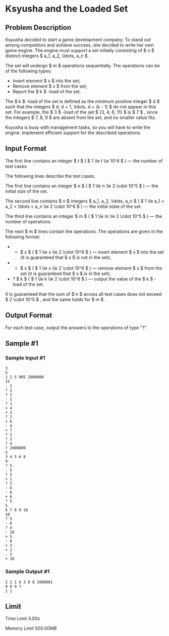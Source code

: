 # Ksyusha and the Loaded Set

## Problem Description

Ksyusha decided to start a game development company. To stand out among competitors and achieve success, she decided to write her own game engine. The engine must support a set initially consisting of $ n $ distinct integers $ a_1, a_2, \ldots, a_n $ .

The set will undergo $ m $ operations sequentially. The operations can be of the following types:

- Insert element $ x $ into the set;
- Remove element $ x $ from the set;
- Report the $ k $ -load of the set.

The $ k $ -load of the set is defined as the minimum positive integer $ d $ such that the integers $ d, d + 1, \ldots, d + (k - 1) $ do not appear in this set. For example, the $ 3 $ -load of the set $ \{3, 4, 6, 11\} $ is $ 7 $ , since the integers $ 7, 8, 9 $ are absent from the set, and no smaller value fits.

Ksyusha is busy with management tasks, so you will have to write the engine. Implement efficient support for the described operations.

## Input Format

The first line contains an integer $ t $ ( $ 1 \le t \le 10^4 $ ) — the number of test cases.

The following lines describe the test cases.

The first line contains an integer $ n $ ( $ 1 \le n \le 2 \cdot 10^5 $ ) — the initial size of the set.

The second line contains $ n $ integers $ a_1, a_2, \ldots, a_n $ ( $ 1 \le a_1 < a_2 < \ldots < a_n \le 2 \cdot 10^6 $ ) — the initial state of the set.

The third line contains an integer $ m $ ( $ 1 \le m \le 2 \cdot 10^5 $ ) — the number of operations.

The next $ m $ lines contain the operations. The operations are given in the following format:

- + $ x $ ( $ 1 \le x \le 2 \cdot 10^6 $ ) — insert element $ x $ into the set (it is guaranteed that $ x $ is not in the set);
- - $ x $ ( $ 1 \le x \le 2 \cdot 10^6 $ ) — remove element $ x $ from the set (it is guaranteed that $ x $ is in the set);
- ? $ k $ ( $ 1 \le k \le 2 \cdot 10^6 $ ) — output the value of the $ k $ -load of the set.

It is guaranteed that the sum of $ n $ across all test cases does not exceed $ 2 \cdot 10^5 $ , and the same holds for $ m $ .

## Output Format

For each test case, output the answers to the operations of type "?".

## Sample #1

### Sample Input #1

```
3
5
1 2 5 905 2000000
15
- 2
? 2
? 1
- 1
? 1
+ 4
+ 2
? 2
+ 6
- 4
+ 7
? 2
? 3
? 4
? 2000000
5
3 4 5 6 8
9
? 5
- 5
? 5
+ 1
? 2
- 6
- 8
+ 6
? 5
5
6 7 8 9 10
10
? 5
- 6
? 4
- 10
+ 5
- 8
+ 3
+ 2
- 3
+ 10
```

### Sample Output #1

```
2 2 1 6 3 8 8 2000001 
9 9 9 7 
1 1
```

## Limit



Time Limit
3.00s

Memory Limit
500.00MB